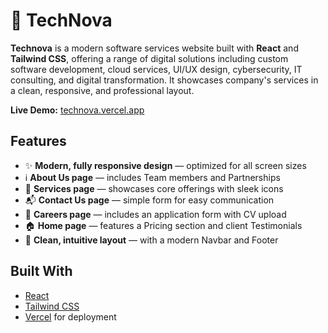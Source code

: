 # 🚀 TechNova
**Technova** is a modern software services website built with **React** and **Tailwind CSS**, offering a range of digital solutions including custom software development, cloud services, UI/UX design, cybersecurity, IT consulting, and digital transformation. It showcases company's services in a clean, responsive, and professional layout.

**Live Demo:** [technova.vercel.app](https://tech-nova-tawny.vercel.app/)

## Features

- ✨ **Modern, fully responsive design** — optimized for all screen sizes  
- ℹ️ **About Us page** — includes Team members and Partnerships  
- 💼 **Services page** — showcases core offerings with sleek icons  
- 📬 **Contact Us page** — simple form for easy communication  
- 📝 **Careers page** — includes an application form with CV upload  
- 🏠 **Home page** — features a Pricing section and client Testimonials  
- 🧭 **Clean, intuitive layout** — with a modern Navbar and Footer

## Built With

- [React](https://reactjs.org/)  
- [Tailwind CSS](https://tailwindcss.com/)  
- [Vercel](https://vercel.com/) for deployment
   
   
   


